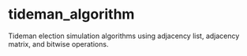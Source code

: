 # tideman_algorithm
Tideman election simulation algorithms using adjacency list, adjacency matrix, and bitwise operations.
